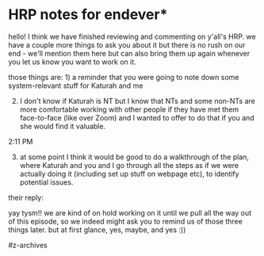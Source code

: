 # HRP notes for endever*
hello! I think we have finished reviewing and commenting on y'all's HRP. we have a couple more things to ask you about it but there is no rush on our end - we'll mention them here but can also bring them up again whenever you let us know you want to work on it.


those things are: 1) a reminder that you were going to note down some system-relevant stuff for Katurah and me


2) I don't know if Katurah is NT but I know that NTs and some non-NTs are more comfortable working with other people if they have met them face-to-face (like over Zoom) and I wanted to offer to do that if you and she would find it valuable.


2:11 PM

3) at some point I think it would be good to do a walkthrough of the plan, where Katurah and you and I go through all the steps as if we were actually doing it (including set up stuff on webpage etc), to identify potential issues.



their reply: 

yay tysm!! we are kind of on hold working on it until we pull all the way out of this episode, so we indeed might ask you to remind us of those three things later. but at first glance, yes, maybe, and yes :))

#z-archives